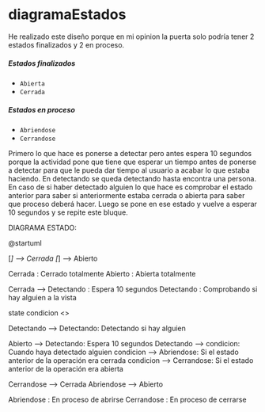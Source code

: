 # diagramaEstados
He realizado este diseño porque en mi opinion
la puerta solo podría tener 2 estados finalizados y 2 en proceso.
##### Estados finalizados
- `Abierta`
- `Cerrada`
##### Estados en proceso
- `Abriendose`
- `Cerrandose`


Primero lo que hace es ponerse a detectar pero antes espera 10 segundos porque la actividad
pone que tiene que esperar un tiempo antes de ponerse a detectar para que le pueda
dar tiempo al usuario a acabar lo que estaba haciendo.
En detectando se queda detectando hasta encontra una persona.
En caso de si haber detectado alguien lo que hace es comprobar el estado anterior para saber si anteriormente
estaba cerrada o abierta para saber que proceso deberá hacer.
Luego se pone en ese estado y vuelve a esperar 10 segundos y se repite este bluque.


DIAGRAMA ESTADO:


@startuml

[*] --> Cerrada
[*] --> Abierto

Cerrada : Cerrado totalmente
Abierto : Abierta totalmente



Cerrada --> Detectando : Espera 10 segundos
Detectando : Comprobando si hay alguien a la vista


state condicion <<choice>>



Detectando --> Detectando: Detectando si hay alguien


Abierto --> Detectando: Espera 10 segundos
Detectando --> condicion: Cuando haya detectado alguien
condicion --> Abriendose: Si el estado anterior de la operación era cerrada
condicion --> Cerrandose: Si el estado anterior de la operación era abierta

Cerrandose --> Cerrada
Abriendose --> Abierto



Abriendose : En proceso de abrirse
Cerrandose : En proceso de cerrarse
